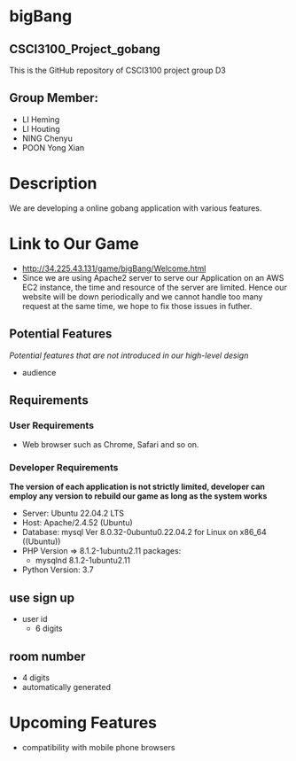 # bigBang
## CSCI3100_Project_gobang
This is the GitHub repository of CSCI3100 project group D3  

## Group Member: 
- LI Heming
- LI Houting
- NING Chenyu
- POON Yong Xian

# Description
We are developing a online gobang application with various features. 

# Link to Our Game
- http://34.225.43.131/game/bigBang/Welcome.html
- Since we are using Apache2 server to serve our Application on an AWS EC2 instance, the time and resource of the server are limited. Hence our website will be down periodically and we cannot handle too many request at the same time, we hope to fix those issues in futher. 

## Potential Features
*Potential features that are not introduced in our high-level design*
- audience

## Requirements
### User Requirements
- Web browser such as Chrome, Safari and so on.

### Developer Requirements
**The version of each application is not strictly limited, developer can employ any version to rebuild our game as long as the system works**
- Server: Ubuntu 22.04.2 LTS
- Host: Apache/2.4.52 (Ubuntu)
- Database: mysql  Ver 8.0.32-0ubuntu0.22.04.2 for Linux on x86_64 ((Ubuntu))
- PHP Version => 8.1.2-1ubuntu2.11
    packages: 
    - mysqlnd 8.1.2-1ubuntu2.11
- Python Version: 3.7

## use sign up
- user id
    - 6 digits
## room number
- 4 digits
- automatically generated

# Upcoming Features
- compatibility with mobile phone browsers
